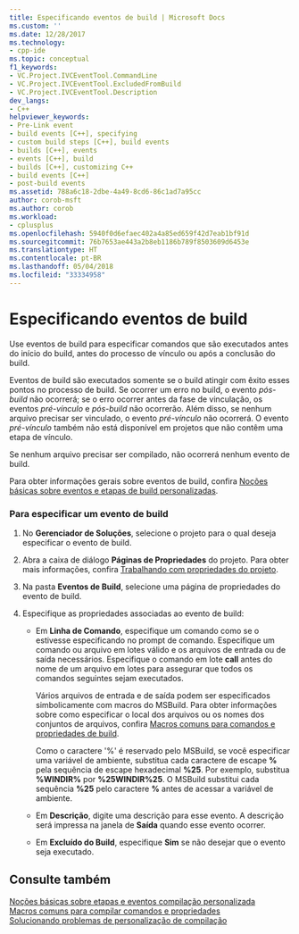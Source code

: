 ```yaml
---
title: Especificando eventos de build | Microsoft Docs
ms.custom: ''
ms.date: 12/28/2017
ms.technology:
- cpp-ide
ms.topic: conceptual
f1_keywords:
- VC.Project.IVCEventTool.CommandLine
- VC.Project.IVCEventTool.ExcludedFromBuild
- VC.Project.IVCEventTool.Description
dev_langs:
- C++
helpviewer_keywords:
- Pre-Link event
- build events [C++], specifying
- custom build steps [C++], build events
- builds [C++], events
- events [C++], build
- builds [C++], customizing C++
- build events [C++]
- post-build events
ms.assetid: 788a6c18-2dbe-4a49-8cd6-86c1ad7a95cc
author: corob-msft
ms.author: corob
ms.workload:
- cplusplus
ms.openlocfilehash: 5940f0d6efaec402a4a85ed659f42d7eab1bf91d
ms.sourcegitcommit: 76b7653ae443a2b8eb1186b789f8503609d6453e
ms.translationtype: HT
ms.contentlocale: pt-BR
ms.lasthandoff: 05/04/2018
ms.locfileid: "33334958"
---
```

# <a name="specifying-build-events"></a>Especificando eventos de build

Use eventos de build para especificar comandos que são executados antes do início do build, antes do processo de vínculo ou após a conclusão do build.

Eventos de build são executados somente se o build atingir com êxito esses pontos no processo de build. Se ocorrer um erro no build, o evento *pós-build* não ocorrerá; se o erro ocorrer antes da fase de vinculação, os eventos *pré-vínculo* e *pós-build* não ocorrerão. Além disso, se nenhum arquivo precisar ser vinculado, o evento *pré-vínculo* não ocorrerá. O evento *pré-vínculo* também não está disponível em projetos que não contêm uma etapa de vínculo.

Se nenhum arquivo precisar ser compilado, não ocorrerá nenhum evento de build.

Para obter informações gerais sobre eventos de build, confira [Noções básicas sobre eventos e etapas de build personalizadas](../ide/understanding-custom-build-steps-and-build-events.md).

### <a name="to-specify-a-build-event"></a>Para especificar um evento de build

1. No **Gerenciador de Soluções**, selecione o projeto para o qual deseja especificar o evento de build.

1. Abra a caixa de diálogo **Páginas de Propriedades** do projeto. Para obter mais informações, confira [Trabalhando com propriedades do projeto](../ide/working-with-project-properties.md).

1. Na pasta **Eventos de Build**, selecione uma página de propriedades do evento de build.

1. Especifique as propriedades associadas ao evento de build:

   - Em **Linha de Comando**, especifique um comando como se o estivesse especificando no prompt de comando. Especifique um comando ou arquivo em lotes válido e os arquivos de entrada ou de saída necessários. Especifique o comando em lote **call** antes do nome de um arquivo em lotes para assegurar que todos os comandos seguintes sejam executados.

      Vários arquivos de entrada e de saída podem ser especificados simbolicamente com macros do MSBuild. Para obter informações sobre como especificar o local dos arquivos ou os nomes dos conjuntos de arquivos, confira [Macros comuns para comandos e propriedades de build](../ide/common-macros-for-build-commands-and-properties.md).

      Como o caractere '%' é reservado pelo MSBuild, se você especificar uma variável de ambiente, substitua cada caractere de escape **%** pela sequência de escape hexadecimal **%25**. Por exemplo, substitua **%WINDIR%** por **%25WINDIR%25**. O MSBuild substitui cada sequência **%25** pelo caractere **%** antes de acessar a variável de ambiente.

   - Em **Descrição**, digite uma descrição para esse evento. A descrição será impressa na janela de **Saída** quando esse evento ocorrer.

   - Em **Excluído do Build**, especifique **Sim** se não desejar que o evento seja executado.

## <a name="see-also"></a>Consulte também

[Noções básicas sobre etapas e eventos compilação personalizada](../ide/understanding-custom-build-steps-and-build-events.md)  
[Macros comuns para compilar comandos e propriedades](../ide/common-macros-for-build-commands-and-properties.md)  
[Solucionando problemas de personalização de compilação](../ide/troubleshooting-build-customizations.md)  
